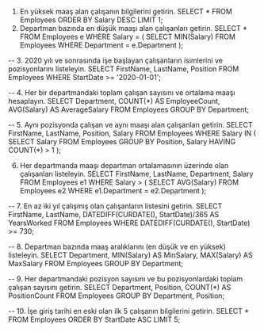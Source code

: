 1. En yüksek maaş alan çalışanın bilgilerini getirin.
SELECT * FROM Employees
ORDER BY Salary DESC
LIMIT 1;
2. Departman bazında en düşük maaşı alan çalışanları getirin.
SELECT * FROM Employees e
WHERE Salary = (
    SELECT MIN(Salary) 
    FROM Employees 
    WHERE Department = e.Department
);

-- 3. 2020 yılı ve sonrasında işe başlayan çalışanların isimlerini ve pozisyonlarını listeleyin.
SELECT FirstName, LastName, Position 
FROM Employees 
WHERE StartDate >= '2020-01-01';

-- 4. Her bir departmandaki toplam çalışan sayısını ve ortalama maaşı hesaplayın.
SELECT Department, COUNT(*) AS EmployeeCount, AVG(Salary) AS AverageSalary
FROM Employees
GROUP BY Department;

-- 5. Aynı pozisyonda çalışan ve aynı maaşı alan çalışanları getirin.
SELECT FirstName, LastName, Position, Salary 
FROM Employees
WHERE Salary IN (
    SELECT Salary 
    FROM Employees 
    GROUP BY Position, Salary 
    HAVING COUNT(*) > 1
);

6. Her departmanda maaşı departman ortalamasının üzerinde olan çalışanları listeleyin.
SELECT FirstName, LastName, Department, Salary 
FROM Employees e1
WHERE Salary > (
    SELECT AVG(Salary) 
    FROM Employees e2 
    WHERE e1.Department = e2.Department
);

-- 7. En az iki yıl çalışmış olan çalışanların listesini getirin.
SELECT FirstName, LastName, DATEDIFF(CURDATE(), StartDate)/365 AS YearsWorked
FROM Employees
WHERE DATEDIFF(CURDATE(), StartDate) >= 730;

-- 8. Departman bazında maaş aralıklarını (en düşük ve en yüksek) listeleyin.
SELECT Department, MIN(Salary) AS MinSalary, MAX(Salary) AS MaxSalary
FROM Employees
GROUP BY Department;

-- 9. Her departmandaki pozisyon sayısını ve bu pozisyonlardaki toplam çalışan sayısını getirin.
SELECT Department, Position, COUNT(*) AS PositionCount
FROM Employees
GROUP BY Department, Position;

-- 10. İşe giriş tarihi en eski olan ilk 5 çalışanın bilgilerini getirin.
SELECT * FROM Employees
ORDER BY StartDate ASC
LIMIT 5;
